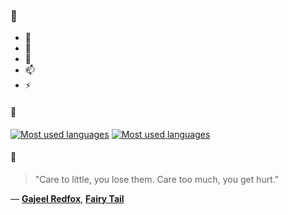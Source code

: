 ### 👋

- 🔭
- 🌱
- 💬
- 📫
- ⚡

#### 🧏

[![Most used languages](https://github-readme-stats-aynah.vercel.app/api/top-langs/?username=aynh&theme=solarized-dark&langs_count=6&layout=compact&hide_title=true)](https://github.com/anuraghazra/github-readme-stats#gh-dark-mode-only)
[![Most used languages](https://github-readme-stats-aynah.vercel.app/api/top-langs/?username=aynh&theme=solarized-light&langs_count=6&layout=compact&hide_title=true)](https://github.com/anuraghazra/github-readme-stats#gh-light-mode-only)

#### 💬

> "Care to little, you lose them. Care too much, you get hurt."

&mdash; [**Gajeel Redfox**](https://myanimelist.net/character.php?q=Gajeel%20Redfox&cat=character), [**Fairy Tail**](https://myanimelist.net/search/all?q=Fairy%20Tail&cat=all)
